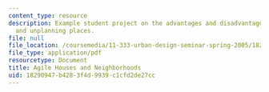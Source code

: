 ```yaml
---
content_type: resource
description: Example student project on the advantages and disadvantages of planning
  and unplanning places.
file: null
file_location: /coursemedia/11-333-urban-design-seminar-spring-2005/18290947b4283f4d9939c1cfd2de27cc_housesandneighds.pdf
file_type: application/pdf
resourcetype: Document
title: Agile Houses and Neighborhoods
uid: 18290947-b428-3f4d-9939-c1cfd2de27cc
---
```

